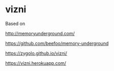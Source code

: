 # vizni



Based on  


http://memoryunderground.com/

https://github.com/beefoo/memory-underground




https://zygolo.github.io/vizni/


https://vizni.herokuapp.com/
